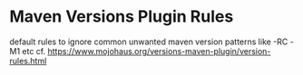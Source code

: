 # Maven Versions Plugin Rules

default rules to ignore common unwanted maven version patterns like  -RC -M1 etc
cf. https://www.mojohaus.org/versions-maven-plugin/version-rules.html
